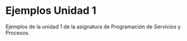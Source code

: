 # Ejemplos Unidad 1

Ejemplos de la unidad 1 de la asignatura de Programación de Servicios y Procesos.

